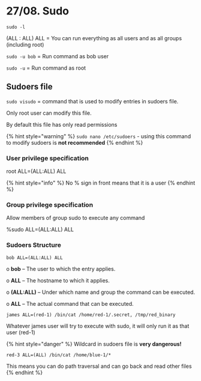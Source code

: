 # 27/08. Sudo

`sudo -l`

(ALL : ALL) ALL = You can run everything as all users and as all groups (including root)

`sudo -u bob` = Run command as bob user

`sudo -u` = Run command as root

## Sudoers file

`sudo visudo` = command that is used to modify entries in sudoers file.&#x20;

Only root user can modify this file.&#x20;

By default this file has only read permissions

{% hint style="warning" %}
`sudo nano /etc/sudoers` - using this command to modify sudoers is **not recommended**
{% endhint %}

### User privilege specification

root ALL=(ALL:ALL) ALL

{% hint style="info" %}
No % sign in front means that it is a user
{% endhint %}

### Group privilege specification

Allow members of group sudo to execute any command

%sudo ALL=(ALL:ALL) ALL

### Sudoers Structure

`bob ALL=(ALL:ALL) ALL`

o **bob** – The user to which the entry applies.&#x20;

o **ALL** – The hostname to which it applies.&#x20;

o **(ALL:ALL)** – Under which name and group the command can be executed.&#x20;

o **ALL** – The actual command that can be executed.



`james ALL=(red-1) /bin/cat /home/red-1/.secret, /tmp/red_binary`

Whatever james user will try to execute with sudo, it will only run it as that user (red-1)



{% hint style="danger" %}
Wildcard in sudoers file is **very dangerous!**

`red-3 ALL=(ALL) /bin/cat /home/blue-1/*`

This means you can do path traversal and can go back and read other files
{% endhint %}

